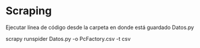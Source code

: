 # Scraping
Ejecutar línea de código desde la carpeta en donde está guardado Datos.py

scrapy runspider Datos.py -o PcFactory.csv -t csv
